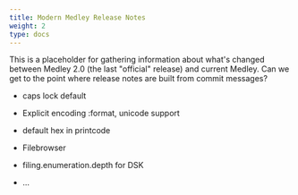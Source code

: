 ```yaml
---
title: Modern Medley Release Notes
weight: 2
type: docs
---
```


This is a placeholder for gathering information about what's changed between Medley 2.0 (the last "official" release) and current Medley.
Can we get to the point where release notes are built from commit messages?

* caps lock default
* Explicit encoding :format, unicode support
* default hex in printcode
* Filebrowser
* filing.enumeration.depth for DSK

* ...
